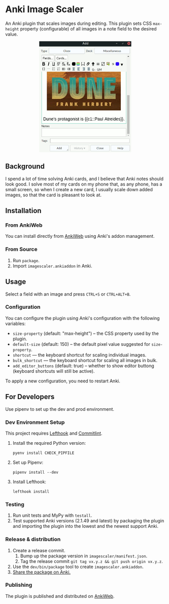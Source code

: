 # Anki Image Scaler

An Anki plugin that scales images during editing. This plugin sets CSS
`max-height` property (configurable) of all images in a note field to the
desired value.

<p align="center">
  <img src="images/dune-scale.gif" height="350px"/>
</p>

## Background

I spend a lot of time solving Anki cards, and I believe that Anki notes should
look good. I solve most of my cards on my phone that, as any phone, has a small
screen, so when I create a new card, I usually scale down added images, so that
the card is pleasant to look at.

## Installation

### From AnkiWeb

You can install directly from
[AnkiWeb](https://ankiweb.net/shared/info/1312865748) using Anki's addon
management.

### From Source

1. Run `package`.
2. Import `imagescaler.ankiaddon` in Anki.

## Usage

Select a field with an image and press `CTRL+S` or `CTRL+ALT+B`.

### Configuration

You can configure the plugin using Anki's configuration with the following variables:

* `size-property` (default: "max-height") – the CSS property used by the
  plugin.
* `default-size` (default: 150) – the default pixel value suggested for
  `size-property`.
* `shortcut` — the keyboard shortcut for scaling individual images.
* `bulk_shortcut` — the keyboard shortcut for scaling all images in bulk.
* `add_editor_buttons` (default: true) – whether to show editor buttong
  (keyboard shortcuts will still be active).

To apply a new configuration, you need to restart Anki.

## For Developers

Use pipenv to set up the dev and prod environment.

### Dev Environment Setup

This project requires [Lefthook](https://github.com/evilmartians/lefthook) and
[Commitlint](https://github.com/conventional-changelog/commitlint).

1. Install the required Python version:

   ```shell
   pyenv install CHECK_PIPFILE
   ```

1. Set up Pipenv:

    ```shell
    pipenv install --dev
    ```

1. Install Lefthook:

    ```shell
    lefthook install
    ```

### Testing

1. Run unit tests and MyPy with `testall`.
2. Test supported Anki versions (2.1.49 and latest) by packaging the plugin and
   importing the plugin into the lowest and the newest support Anki.

### Release & distribution

1. Create a release commit.
    1. Bump up the package version in `imagescaler/manifest.json`.
    2. Tag the release commit `git tag vx.y.z && git push origin vx.y.z`.
2. Use the `dev/bin/package` tool to create `imagescaler.ankiaddon`.
3. [Share the package on Anki.](https://addon-docs.ankiweb.net/#/sharing)

### Publishing

The plugin is published and distributed on
[AnkiWeb](https://ankiweb.net/shared/info/1312865748).

